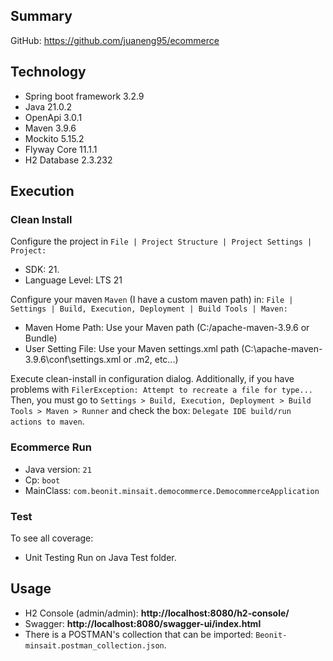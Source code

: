 ## Summary
GitHub: https://github.com/juaneng95/ecommerce

## Technology

- Spring boot framework 3.2.9
- Java 21.0.2
- OpenApi 3.0.1
- Maven 3.9.6
- Mockito 5.15.2
- Flyway Core 11.1.1
- H2 Database 2.3.232

## Execution
### Clean Install

Configure the project in `File | Project Structure | Project Settings | Project:`
- SDK: 21.
- Language Level: LTS 21

Configure your maven `Maven` (I have a custom maven path) in: `File | Settings | Build, Execution, Deployment | Build Tools | Maven:`
- Maven Home Path: Use your Maven path (C:/apache-maven-3.9.6 or Bundle)
- User Setting File: Use your Maven settings.xml path (C:\apache-maven-3.9.6\conf\settings.xml or .m2, etc...)

Execute clean-install in configuration dialog.
Additionally, if you have problems with `FilerException: Attempt to recreate a file for type...`
Then, you must go to `Settings > Build, Execution, Deployment > Build Tools > Maven > Runner` and check the box:
`Delegate IDE build/run actions to maven`.

### Ecommerce Run
 - Java version: `21`
 - Cp: `boot`
 - MainClass: `com.beonit.minsait.democommerce.DemocommerceApplication`

### Test
To see all coverage:
 - Unit Testing Run on Java Test folder.

## Usage
- H2 Console (admin/admin): **http://localhost:8080/h2-console/**
- Swagger: **http://localhost:8080/swagger-ui/index.html**
- There is a POSTMAN's collection that can be imported: `Beonit-minsait.postman_collection.json`.
